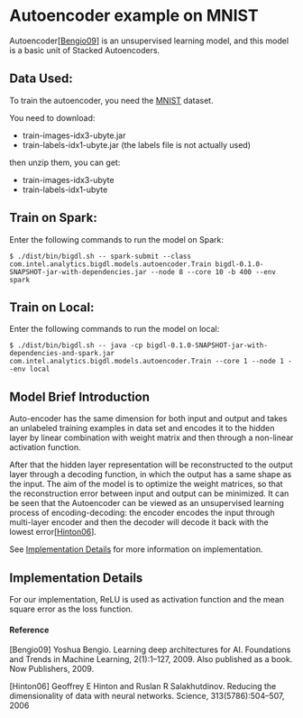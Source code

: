 # Autoencoder example on MNIST

Autoencoder[<a href="#Bengio09">Bengio09</a>] is an unsupervised learning model, and this model is a
basic unit of Stacked Autoencoders.

## Data Used:
To train the autoencoder, you need the [MNIST](http://yann.lecun.com/exdb/mnist/) dataset.

You need to download:

- train-images-idx3-ubyte.jar
- train-labels-idx1-ubyte.jar (the labels file is not actually used)

then unzip them, you can get:
- train-images-idx3-ubyte
- train-labels-idx1-ubyte

## Train on Spark:
Enter the following commands to run the model on Spark:
```{r, engine='sh'}
$ ./dist/bin/bigdl.sh -- spark-submit --class com.intel.analytics.bigdl.models.autoencoder.Train bigdl-0.1.0-SNAPSHOT-jar-with-dependencies.jar --node 8 --core 10 -b 400 --env spark
```

## Train on Local:
Enter the following commands to run the model on local:
```{r, engine='sh'}
$ ./dist/bin/bigdl.sh -- java -cp bigdl-0.1.0-SNAPSHOT-jar-with-dependencies-and-spark.jar com.intel.analytics.bigdl.models.autoencoder.Train --core 1 --node 1 --env local
```

## Model Brief Introduction
Auto-encoder has the same dimension for both input and output and
takes an unlabeled training examples in data set and encodes it to the hidden layer by linear
combination with weight matrix and then through a non-linear activation function.

After that the hidden layer representation will be reconstructed to the output layer through a decoding function, in which the output has a same shape as the input. The aim of the model is to optimize the weight matrices,
so that the reconstruction error between input and output can be minimized. It can be seen that the Autoencoder
can be viewed as an unsupervised learning process of encoding-decoding: the encoder encodes the input through
multi-layer encoder and then the decoder will decode it back with the lowest error[<a href="#Hinton06">Hinton06</a>].

See [Implementation Details](#implementation-details) for more information on implementation.


## Implementation Details
For our implementation, ReLU is used as activation function and the mean square error as the loss function.

#### Reference
<a name="Bengio09">[Bengio09]</a> Yoshua Bengio. Learning deep architectures for AI. Foundations and Trends in Machine Learning, 2(1):1–127, 2009. Also published as a book. Now Publishers, 2009.

<a name="Hinton06">[Hinton06]</a> Geoffrey E Hinton and Ruslan R Salakhutdinov. Reducing the dimensionality of data with neural networks. Science, 313(5786):504–507, 2006